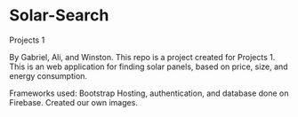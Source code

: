 # Solar-Search
Projects 1 
<body> 
  By Gabriel, Ali, and Winston.
This repo is a project created for Projects 1. This is an web application for finding solar panels, 
based on price, size, and energy consumption. 
  
  Frameworks used: Bootstrap
  Hosting, authentication, and database done on Firebase.
  Created our own images.
</body>
